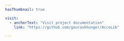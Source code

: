 ```yaml
---
hasThumbnail: true

visit:
  - anchorText: "Visit project documentation"
    link: "https://github.com/gouravkhunger/AccoLib"

---
```

